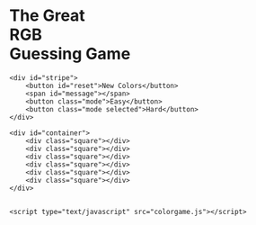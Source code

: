 <!DOCTYPE html>
<html lang="en">
<head>
	<meta charset="UTF-8">
	<link rel="stylesheet" type="text/css" href="colorgame.css">
</head>
<body>
	<h1>The Great 
		<br>
		<span id="colorDisplay">RGB</span>
		<br>
		 Guessing Game</h1>

	<div id="stripe">
		<button id="reset">New Colors</button>
		<span id="message"></span>
		<button class="mode">Easy</button>
		<button class="mode selected">Hard</button>
	</div>

	<div id="container">
		<div class="square"></div>
		<div class="square"></div>
		<div class="square"></div>
		<div class="square"></div>
		<div class="square"></div>
		<div class="square"></div>
	</div>
	

	<script type="text/javascript" src="colorgame.js"></script>
</body>
</html>
